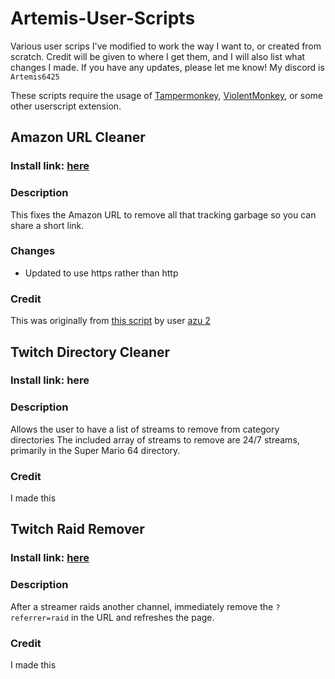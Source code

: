 # Artemis-User-Scripts
Various user scrips I've modified to work the way I want to, or created from scratch.
Credit will be given to where I get them, and I will also list what changes I made.
If you have any updates, please let me know! My discord is `Artemis6425`

These scripts require the usage of [Tampermonkey](https://www.tampermonkey.net/), [ViolentMonkey](https://violentmonkey.github.io/), or some other userscript extension.


## Amazon URL Cleaner
### Install link: [here](https://github.com/Artemis6425/Artemis-User-Scripts/raw/refs/heads/main/scripts/Amazon%20URL%20Cleaner.user.js)
### Description
This fixes the Amazon URL to remove all that tracking garbage so you can share a short link.
### Changes
- Updated to use https rather than http
### Credit
This was originally from [this script](https://greasyfork.org/en/scripts/1162-amazon-url-cleaner) by user [azu 2](https://greasyfork.org/en/users/124-azu-2)


## Twitch Directory Cleaner
### Install link: here
### Description
Allows the user to have a list of streams to remove from category directories
The included array of streams to remove are 24/7 streams, primarily in the Super Mario 64 directory.
### Credit
I made this


## Twitch Raid Remover
### Install link: [here](https://github.com/Artemis6425/Artemis-User-Scripts/raw/refs/heads/main/scripts/Twitch%20Raid%20Remover.user.js)
### Description
After a streamer raids another channel, immediately remove the `?referrer=raid` in the URL and refreshes the page.
### Credit
I made this